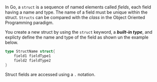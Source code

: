 In Go, a `struct` is a sequence of named elements called _fields_, each field having a name and type. The name of a field must be unique within the struct. `Structs` can be compared with the _class_ in the Object Oriented Programming paradigm.

You create a new struct by using the `struct` keyword, a **_built-in type_**, and explicty define the name and type of the field as shown un the example below.

```go
type StructName struct{
    field1 fieldType1
    field2 fieldType2
}
```

Struct fields are accessed using a `.` notation.
